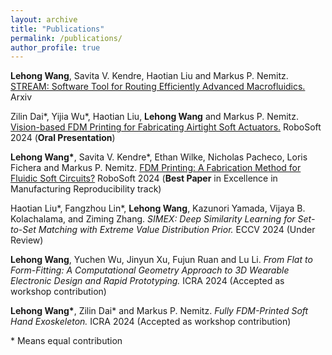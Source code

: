 ```yaml
---
layout: archive
title: "Publications"
permalink: /publications/
author_profile: true
---
```


<!-- {% if author.googlescholar %}
  You can also find my articles on <u><a href="{{author.googlescholar}}">my Google Scholar profile</a>.</u>
{% endif %}

{% include base_path %}

{% for post in site.publications reversed %}
  {% include archive-single.html %}
{% endfor %} -->

<!-- # Research -->

**Lehong Wang**, Savita V. Kendre, Haotian Liu and Markus P. Nemitz. [STREAM: Software Tool for Routing Efficiently Advanced Macrofluidics.](https://arxiv.org/abs/2312.01130) Arxiv


Zilin Dai\*, Yijia Wu\*, Haotian Liu, **Lehong Wang** and Markus P. Nemitz. [Vision-based FDM Printing for Fabricating Airtight Soft Actuators.](https://arxiv.org/abs/2312.01135) RoboSoft 2024 (**Oral Presentation**)


**Lehong Wang\***, Savita V. Kendre*, Ethan Wilke, Nicholas Pacheco, Loris Fichera and Markus P. Nemitz. [FDM Printing: A Fabrication Method for Fluidic Soft Circuits?](https://arxiv.org/abs/2312.01131) RoboSoft 2024 (**Best Paper** in Excellence in Manufacturing Reproducibility track)

Haotian Liu\*, Fangzhou Lin\*, **Lehong Wang**, Kazunori Yamada, Vijaya B. Kolachalama, and Ziming Zhang. *SIMEX: Deep Similarity Learning for Set-to-Set Matching with Extreme Value Distribution Prior.* ECCV 2024 (Under Review)

**Lehong Wang**, Yuchen Wu, Jinyun Xu, Fujun Ruan and Lu Li. *From Flat to Form-Fitting: A Computational Geometry Approach to 3D Wearable Electronic Design and Rapid Prototyping.* ICRA 2024 (Accepted as workshop contribution)

**Lehong Wang\***, Zilin Dai\* and Markus P. Nemitz. *Fully FDM-Printed Soft Hand Exoskeleton.* ICRA 2024 (Accepted as workshop contribution)


\* Means equal contribution
